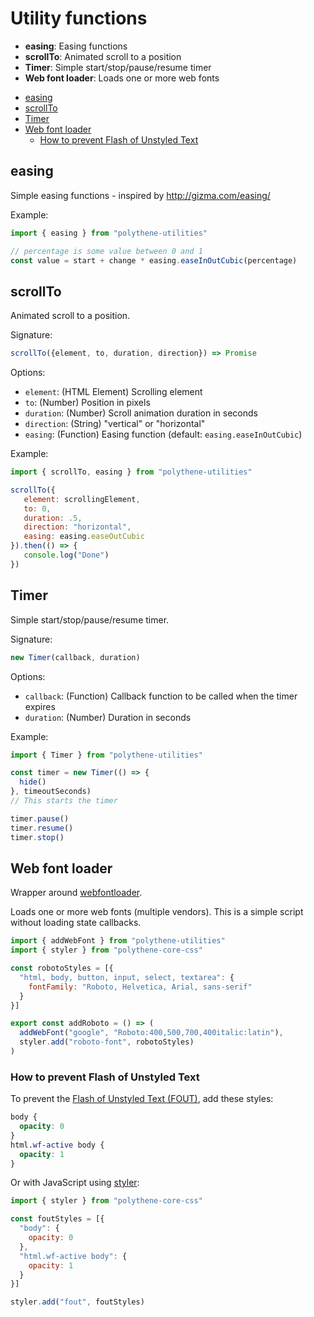 # Utility functions

* **easing**: Easing functions
* **scrollTo**: Animated scroll to a position
* **Timer**: Simple start/stop/pause/resume timer
* **Web font loader**: Loads one or more web fonts

<!-- MarkdownTOC autolink="true" autoanchor="true" bracket="round" -->

- [easing](#easing)
- [scrollTo](#scrollto)
- [Timer](#timer)
- [Web font loader](#web-font-loader)
  - [How to prevent Flash of Unstyled Text](#how-to-prevent-flash-of-unstyled-text)

<!-- /MarkdownTOC -->

<a name="easing"></a>
## easing

Simple easing functions - inspired by http://gizma.com/easing/

Example:

~~~javascript
import { easing } from "polythene-utilities"

// percentage is some value between 0 and 1
const value = start + change * easing.easeInOutCubic(percentage)
~~~


<a name="scrollto"></a>
## scrollTo

Animated scroll to a position.

Signature:

~~~javascript
scrollTo({element, to, duration, direction}) => Promise
~~~

Options:

 * `element`: (HTML Element) Scrolling element
 * `to`: (Number) Position in pixels
 * `duration`: (Number) Scroll animation duration in seconds
 * `direction`: (String) "vertical" or "horizontal"
 * `easing`: (Function) Easing function (default: `easing.easeInOutCubic`)

Example:

~~~javascript
import { scrollTo, easing } from "polythene-utilities"

scrollTo({
   element: scrollingElement,
   to: 0,
   duration: .5,
   direction: "horizontal",
   easing: easing.easeOutCubic
}).then(() => {
   console.log("Done")
})
~~~



<a name="timer"></a>
## Timer

Simple start/stop/pause/resume timer.

Signature:

~~~javascript
new Timer(callback, duration)
~~~

Options:

* `callback`: (Function) Callback function to be called when the timer expires
* `duration`: (Number) Duration in seconds

Example:

~~~javascript
import { Timer } from "polythene-utilities"

const timer = new Timer(() => {
  hide()
}, timeoutSeconds)
// This starts the timer

timer.pause()
timer.resume()
timer.stop()
~~~



<a name="web-font-loader"></a>
## Web font loader

Wrapper around [webfontloader](https://github.com/typekit/webfontloader).

Loads one or more web fonts (multiple vendors). This is a simple script without loading state callbacks.

~~~javascript
import { addWebFont } from "polythene-utilities"
import { styler } from "polythene-core-css"

const robotoStyles = [{
  "html, body, button, input, select, textarea": {
    fontFamily: "Roboto, Helvetica, Arial, sans-serif"
  }
}]

export const addRoboto = () => (
  addWebFont("google", "Roboto:400,500,700,400italic:latin"),
  styler.add("roboto-font", robotoStyles)
)
~~~

<a name="how-to-prevent-flash-of-unstyled-text"></a>
### How to prevent Flash of Unstyled Text

To prevent the [Flash of Unstyled Text (FOUT)](https://www.paulirish.com/2009/fighting-the-font-face-fout/), add these styles:

~~~css
body {
  opacity: 0
}
html.wf-active body {
  opacity: 1
}
~~~

Or with JavaScript using [styler](polythene-core-css.md):

~~~javascript
import { styler } from "polythene-core-css"

const foutStyles = [{
  "body": {
    opacity: 0
  },
  "html.wf-active body": {
    opacity: 1
  }
}]

styler.add("fout", foutStyles)
~~~

